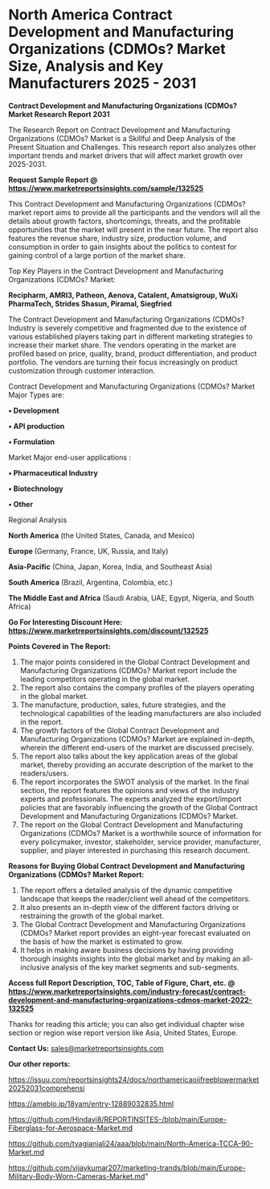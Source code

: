 # North America Contract Development and Manufacturing Organizations (CDMOs? Market Size, Analysis and Key Manufacturers 2025 - 2031

<strong>Contract Development and Manufacturing Organizations (CDMOs? Market Research Report 2031</strong>

The Research Report on Contract Development and Manufacturing Organizations (CDMOs? Market is a Skillful and Deep Analysis of the Present Situation and Challenges. This research report also analyzes other important trends and market drivers that will affect market growth over 2025-2031.

<strong>Request Sample Report @ <a href=https://www.marketreportsinsights.com/sample/132525>https://www.marketreportsinsights.com/sample/132525</a></strong>

This Contract Development and Manufacturing Organizations (CDMOs? market report aims to provide all the participants and the vendors will all the details about growth factors, shortcomings, threats, and the profitable opportunities that the market will present in the near future. The report also features the revenue share, industry size, production volume, and consumption in order to gain insights about the politics to contest for gaining control of a large portion of the market share.

Top Key Players in the Contract Development and Manufacturing Organizations (CDMOs? Market:

<strong>Recipharm, AMRI3, Patheon, Aenova, Catalent, Amatsigroup, WuXi PharmaTech, Strides Shasun, Piramal, Siegfried</strong>

The Contract Development and Manufacturing Organizations (CDMOs? Industry is severely competitive and fragmented due to the existence of various established players taking part in different marketing strategies to increase their market share. The vendors operating in the market are profiled based on price, quality, brand, product differentiation, and product portfolio. The vendors are turning their focus increasingly on product customization through customer interaction.

Contract Development and Manufacturing Organizations (CDMOs? Market Major Types are:

<strong>• Development

• API production

• Formulation</strong>

Market Major end-user applications :

<strong>• Pharmaceutical Industry

• Biotechnology

• Other</strong>

Regional Analysis

</u><strong><b>North America</b></strong> (the United States, Canada, and Mexico)

<strong><b>Europe </b></strong>(Germany, France, UK, Russia, and Italy)

<strong><b>Asia-Pacific</b></strong> (China, Japan, Korea, India, and Southeast Asia)

<strong><b>South America</b></strong> (Brazil, Argentina, Colombia, etc.)

<strong><b>The Middle East and Africa</b></strong> (Saudi Arabia, UAE, Egypt, Nigeria, and South Africa)

<strong>Go For Interesting Discount Here: <a href=https://www.marketreportsinsights.com/discount/132525>https://www.marketreportsinsights.com/discount/132525</a></strong>

<strong>Points Covered in The Report:</strong>
<ol>
  <li>The major points considered in the Global Contract Development and Manufacturing Organizations (CDMOs? Market report include the leading competitors operating in the global market.</li>
  <li>The report also contains the company profiles of the players operating in the global market.</li>
  <li>The manufacture, production, sales, future strategies, and the technological capabilities of the leading manufacturers are also included in the report.</li>
  <li>The growth factors of the Global Contract Development and Manufacturing Organizations (CDMOs? Market are explained in-depth, wherein the different end-users of the market are discussed precisely.</li>
  <li>The report also talks about the key application areas of the global market, thereby providing an accurate description of the market to the readers/users.</li>
  <li>The report incorporates the SWOT analysis of the market. In the final section, the report features the opinions and views of the industry experts and professionals. The experts analyzed the export/import policies that are favorably influencing the growth of the Global Contract Development and Manufacturing Organizations (CDMOs? Market.</li>
  <li>The report on the Global Contract Development and Manufacturing Organizations (CDMOs? Market is a worthwhile source of information for every policymaker, investor, stakeholder, service provider, manufacturer, supplier, and player interested in purchasing this research document.</li>
</ol>
<strong>Reasons for Buying Global Contract Development and Manufacturing Organizations (CDMOs? Market Report:</strong>

<ol>
  <li>The report offers a detailed analysis of the dynamic competitive landscape that keeps the reader/client well ahead of the competitors.</li>
  <li>It also presents an in-depth view of the different factors driving or restraining the growth of the global market.</li>
  <li>The Global Contract Development and Manufacturing Organizations (CDMOs? Market report provides an eight-year forecast evaluated on the basis of how the market is estimated to grow.</li>
  <li>It helps in making aware business decisions by having providing thorough insights insights into the global market and by making an all-inclusive analysis of the key market segments and sub-segments.</li>
</ol>
<strong>Access full Report Description, TOC, Table of Figure, Chart, etc. @ <a href=https://www.marketreportsinsights.com/industry-forecast/contract-development-and-manufacturing-organizations-cdmos-market-2022-132525>https://www.marketreportsinsights.com/industry-forecast/contract-development-and-manufacturing-organizations-cdmos-market-2022-132525</a></strong>


Thanks for reading this article; you can also get individual chapter wise section or region wise report version like Asia, United States, Europe.

<strong>Contact Us:</strong>
sales@marketreportsinsights.com

<strong>Our other reports:</strong>

<a href=https://issuu.com/reportsinsights24/docs/northamericaoiifreeblowermarket20252031comprehensi>https://issuu.com/reportsinsights24/docs/northamericaoiifreeblowermarket20252031comprehensi</a>

<a href=https://ameblo.jp/18yam/entry-12889032835.html>https://ameblo.jp/18yam/entry-12889032835.html</a>

<a href=https://github.com/Hindavi8/REPORTINSITES-/blob/main/Europe-Fiberglass-for-Aerospace-Market.md>https://github.com/Hindavi8/REPORTINSITES-/blob/main/Europe-Fiberglass-for-Aerospace-Market.md</a>

<a href=https://github.com/tyagianjali24/aaa/blob/main/North-America-TCCA-90-Market.md>https://github.com/tyagianjali24/aaa/blob/main/North-America-TCCA-90-Market.md</a>

<a href=https://github.com/vijaykumar207/marketing-trands/blob/main/Europe-Military-Body-Worn-Cameras-Market.md>https://github.com/vijaykumar207/marketing-trands/blob/main/Europe-Military-Body-Worn-Cameras-Market.md</a>"
